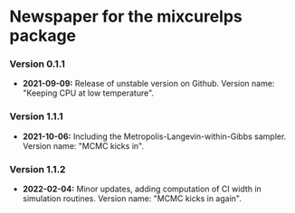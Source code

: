 # Newspaper for the mixcurelps package #

### Version 0.1.1 ###

* **2021-09-09:** Release of unstable version on Github. Version name: "Keeping CPU at low temperature".

### Version 1.1.1 ###
 * **2021-10-06:** Including the Metropolis-Langevin-within-Gibbs
 sampler. Version name: "MCMC kicks in".
 
### Version 1.1.2 ###
* **2022-02-04:** Minor updates, adding computation of CI width in simulation
 routines. Version name: "MCMC kicks in again".
